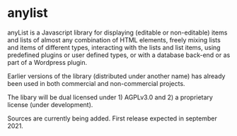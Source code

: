 # anylist
anyList is a Javascript library for displaying (editable or non-editable) items and lists of almost any combination of HTML elements, freely mixing lists and items of different types, interacting with the lists and list items, using predefined plugins or user defined types, or with a database back-end or as part of a Wordpress plugin. 

Earlier versions of the library (distributed under another name) has already been used in both commercial and non-commercial projects.

The libary will be dual licensed under 1) AGPLv3.0 and 2) a proprietary license (under development).

Sources are currently being added. First release expected in september 2021.
